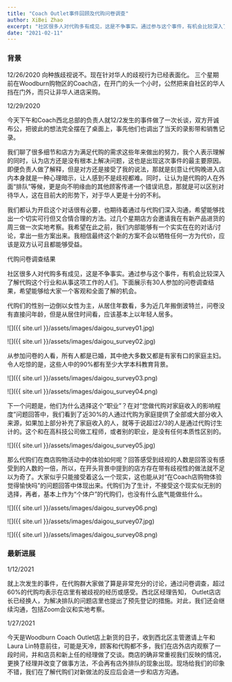 ```yaml
---
title: "Coach Outlet事件回顾及代购问卷调查"
author: XiBei Zhao
excerpt: "社区很多人对代购多有成见，这是不争事实。通过参与这个事件，有机会比较深入了解代购这个行业和从事这项工作的人们。下面展示有30人参加的问卷调查结果，希望能够给大家一个客观和全面了解的机会。"
date: "2021-02-11"
---
```


### 背景

12/26/2020
向种族歧视说不。现在针对华人的歧视行为已经表面化。 三个星期前在Woodburn购物区的Coach店，在开门的头一个小时，公然把来自社区的华人挡在门外，而只让非华人进店采购。

12/29/2020

今天下午和Coach西北总部的负责人就12/2发生的事件做了一次长谈，双方开诚布公，把彼此的想法完全摆在了桌面上，事先他们也调出了当天的录影带和销售记录。

我们聊了很多细节和店方为满足代购的需求这些年来做出的努力，我个人表示理解的同时，认为店方还是没有根本上解决问题，这也是出现这次事件的最主要原因。即便负责人做了解释，但是对方还是接受了我的说法，那就是刻意让代购晚进入店内本身就是一种心理暗示，让人感到不是歧视都难。同时，让认为是代购的人在外面“排队”等候，更是向不明缘由的其他顾客传递一个错误讯息，那就是可以区别对待华人，这在目前大的形势下，对于华人更是十分的不利。

我们都认为开启这个对话很有必要，也期待着通过与代购们深入沟通，希望能够找出一个切实可行但又合情合理的方法。过几个星期店方会邀请我在有新产品进货的周三做一次实地考察。我希望在此之前，我们内部能够有一个实实在在的对话/讨论，拿出一些方案出来。我相信最终这个新的方案不会以牺牲任何一方为代价，应该是双方认可且都能够受益。

代购问卷调查结果

社区很多人对代购多有成见，这是不争事实。通过参与这个事件，有机会比较深入了解代购这个行业和从事这项工作的人们。下面展示有30人参加的问卷调查结果，希望能够给大家一个客观和全面了解的机会。

代购们的性别一边倒以女性为主，从居住年数看，多为近几年搬倒波特兰，问卷没有直接问年龄，但是从居住时间看，应该基本上以年轻人居多。

![]({{ site.url }}/assets/images/daigou_survey01.jpg)

![]({{ site.url }}/assets/images/daigou_survey02.jpg)


从参加问卷的人看，所有人都是已婚，其中绝大多数又都是有家有口的家庭主妇。令人吃惊的是，这些人中的90%都有至少大学本科教育背景。

![]({{ site.url }}/assets/images/daigou_survey03.png)

![]({{ site.url }}/assets/images/daigou_survey04.png)

下一个问题是，他们为什么选择这个“职业”？在对“您做代购对家庭收入的影响程度”问题回答中，我们看到了近30%的人通过代购为家庭提供了全部或大部分收入来源，如果加上部分补充了家庭收入的人，就等于说超过2/3的人是通过代购讨生计的。这个和在高科技公司做工程师，或者别的职业，是没有任何本质性区别的。

![]({{ site.url }}/assets/images/daigou_survey05.jpg)

那么代购们在商店购物活动中的体验如何呢？回答感受到歧视的人数是回答没有感受到的人数的一倍，所以，在开头背景中提到的店方存在带有歧视性的做法就不足以为奇了。大家似乎只能接受着这么一个现实，这也能从对“在Coach店购物体验觉得愉快吗”的问题回答中体现出来。代购们为了生计，不接受这个现实似无别的选择，再者，基本上作为“个体户”的代购们，也没有什么底气能做些什么。

![]({{ site.url }}/assets/images/daigou_survey06.png)

![]({{ site.url }}/assets/images/daigou_survey07.jpg)

![]({{ site.url }}/assets/images/daigou_survey08.png)

### 最新进展

1/12/2021

就上次发生的事件，在代购群大家做了算是非常充分的讨论，通过问卷调查，超过60%的代购均表示在店里有被歧视的经历或感受。西北区经理告知， Outlet店店长已经换人，为解决排队的问题店里也提出了预先登记的措施。对此，我们还会继续沟通，包括Zoom会议和实地考察。

1/27/2021

今天是Woodburn Coach Outlet店上新货的日子，收到西北区主管邀请上午和Laura Lin特意前往，可能是天冷，顾客和代购都不多，我们在店外店内观察了一段时间，并和店员和新上任的经理做了交谈。商店的确非常重视我们反映的情况，更换了经理并改变了做事方法，不会再有店外排队的现象出现。现场给我们的印象不错，我们在了解代购们对新做法的反应后会进一步和店方沟通。
